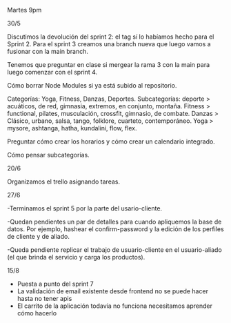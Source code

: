 Martes 9pm

30/5

Discutimos la devolución del sprint 2: el tag sí lo habíamos hecho para el Sprint 2. Para el sprint 3 creamos una branch nueva que luego vamos a fusionar con la main branch.

Tenemos que preguntar en clase si mergear la rama 3 con la main para luego comenzar con el sprint 4.

Cómo borrar Node Modules si ya está subido al repositorio.

Categorías: Yoga, Fitness, Danzas, Deportes.
Subcategorías: deporte > acuáticos, de red, gimnasia, extremos, en conjunto, montaña. Fitness > functional, pilates, musculación, crossfit, gimnasio, de combate. Danzas > Clásico, urbano, salsa, tango, folklore, cuarteto, contemporáneo. Yoga > mysore, ashtanga, hatha, kundalini, flow, flex.

Preguntar cómo crear los horarios y cómo crear un calendario integrado.

Cómo pensar subcategorías.

20/6

Organizamos el trello asignando tareas.

27/6

-Terminamos el sprint 5 por la parte del usario-cliente.

-Quedan pendientes un par de detalles para cuando apliquemos la base de datos. Por ejemplo, hashear el confirm-password y la edición de los perfiles de cliente y de aliado.

-Queda pendiente replicar el trabajo de usuario-cliente en el usuario-aliado (el que brinda el servicio y carga los productos).

15/8

- Puesta a punto del sprint 7
- La validación de email existente desde frontend no se puede hacer hasta no tener apis
- El carrito de la aplicación todavía no funciona necesitamos aprender cómo hacerlo
